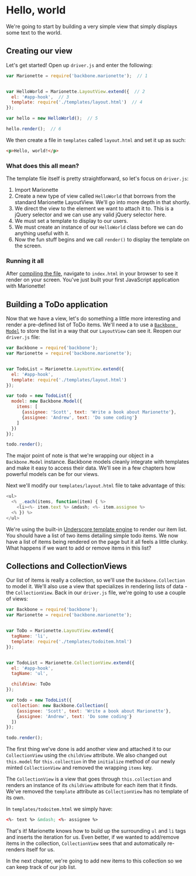 # Hello, world

We're going to start by building a very simple view that simply displays some
text to the world.


## Creating our view

Let's get started! Open up `driver.js` and enter the following:

```js
var Marionette = require('backbone.marionette');  // 1


var HelloWorld = Marionette.LayoutView.extend({  // 2
  el: '#app-hook',  // 3
  template: require('./templates/layout.html')  // 4
});

var hello = new HelloWorld();  // 5

hello.render();  // 6
```

We then create a file in `templates` called `layout.html` and set it up as such:

```html
<p>Hello, world!</p>
```


### What does this all mean?

The template file itself is pretty straightforward, so let's focus on
`driver.js`:

  1. Import Marionette
  2. Create a new type of view called `HelloWorld` that borrows from the
    standard Marionette LayoutView. We'll go into more depth in that shortly.
  3. We direct the view to the element we want to attach it to. This is a
    jQuery selector and we can use any valid jQuery selector here.
  4. We must set a template to display to our users.
  5. We must create an instance of our `HelloWorld` class before we can do
    anything useful with it.
  6. Now the fun stuff begins and we call `render()` to display the template
    on the screen.


### Running it all

After [compiling the file][installing], navigate to `index.html` in your browser
to see it render on your screen. You've just built your first JavaScript
application with Marionette!


## Building a ToDo application

Now that we have a view, let's do something a little more interesting and render
a pre-defined list of ToDo items. We'll need a to use a
[`Backbone Model`][models] to store the list in a way that our `LayoutView` can
see it. Reopen our `driver.js` file:

```js
var Backbone = require('backbone');
var Marionette = require('backbone.marionette');


var TodoList = Marionette.LayoutView.extend({
  el: '#app-hook',
  template: require('./templates/layout.html')
});

var todo = new TodoList({
  model: new Backbone.Model({
    items: [
      {assignee: 'Scott', text: 'Write a book about Marionette'},
      {assignee: 'Andrew', text: 'Do some coding'}
    ]
  })
});

todo.render();
```


The major point of note is that we're wrapping our object in a `Backbone.Model`
instance. Backbone models cleanly integrate with templates and make it easy to
access their data. We'll see in a few chapters how powerful models can be for
our views.

Next we'll modify our `templates/layout.html` file to take advantage of this:

```js
<ul>
  <% _.each(items, function(item) { %>
    <li><%- item.text %> &mdash; <%- item.assignee %>
  <% }) %>
</ul>
```

We're using the built-in [Underscore template engine][underscore] to render our
item list. You should have a list of two items detailing simple todo items. We
now have a list of items being rendered on the page but it all feels a little
clunky. What happens if we want to add or remove items in this list?


## Collections and CollectionViews

Our list of items is really a collection, so we'll use the `Backbone.Collection`
to model it. We'll also use a view that specializes in rendering lists of data -
the `CollectionView`. Back in our `driver.js` file, we're going to use a couple
of views:

```js
var Backbone = require('backbone');
var Marionette = require('backbone.marionette');


var ToDo = Marionette.LayoutView.extend({
  tagName: 'li',
  template: require('./templates/todoitem.html')
});


var TodoList = Marionette.CollectionView.extend({
  el: '#app-hook',
  tagName: 'ul',

  childView: ToDo
});

var todo = new TodoList({
  collection: new Backbone.Collection([
    {assignee: 'Scott', text: 'Write a book about Marionette'},
    {assignee: 'Andrew', text: 'Do some coding'}
  ])
});

todo.render();
```


The first thing we've done is add another view and attached it to our
`CollectionView` using the `childView` attribute. We also changed out
`this.model` for `this.collection` in the `initialize` method of our newly
minted `CollectionView` and removed the wrapping `items` key.

The `CollectionView` is a view that goes through `this.collection` and renders
an instance of its `childView` attribute for each item that it finds. We've
removed the `template` attribute as `CollectionView` has no template of its own.

In `templates/todoitem.html` we simply have:

```html
<%- text %> &mdash; <%- assignee %>
```


That's it! Marionette knows how to build up the surrounding `ul` and `li` tags
and inserts the iteration for us. Even better, if we wanted to add/remove items
in the collection, `CollectionView` sees that and automatically re-renders
itself for us.

In the next chapter, we're going to add new items to this collection so we can
keep track of our job list.

[installing]: ../installing_marionette.md "Installing Marionette"
[models]: ./models.md "Storing user-entered data"
[underscore]: http://underscorejs.org/#template "Underscore.js"
